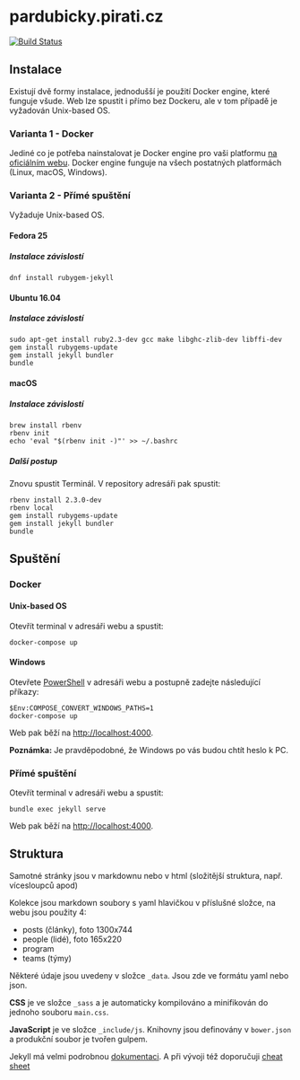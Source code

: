 # pardubicky.pirati.cz

[![Build Status](https://api.travis-ci.org/pirati-web/pardubicky.pirati.cz.svg?branch=gh-pages)](https://travis-ci.org/pirati-web/pardubicky.pirati.cz)

## Instalace

Existují dvě formy instalace, jednodušší je použití Docker engine, které funguje všude. Web lze spustit i přímo bez Dockeru, ale v tom případě je vyžadován Unix-based OS.

### Varianta 1 - Docker

Jediné co je potřeba nainstalovat je  Docker engine pro vaši platformu [na oficiálním webu](https://docs.docker.com/install/). Docker engine funguje na všech postatných platformách (Linux, macOS, Windows).

### Varianta 2 - Přímé spuštění

Vyžaduje Unix-based OS.

#### Fedora 25

##### Instalace závislostí

```
dnf install rubygem-jekyll
```

#### Ubuntu 16.04

##### Instalace závislostí

```
sudo apt-get install ruby2.3-dev gcc make libghc-zlib-dev libffi-dev
gem install rubygems-update
gem install jekyll bundler
bundle
```
#### macOS

##### Instalace závislostí

```
brew install rbenv
rbenv init
echo 'eval "$(rbenv init -)"' >> ~/.bashrc
```

##### Další postup

Znovu spustit Terminál. V repository adresáři pak spustit:

```
rbenv install 2.3.0-dev
rbenv local
gem install rubygems-update
gem install jekyll bundler
bundle
```

## Spuštění

### Docker

#### Unix-based OS

Otevřít terminal v adresáři webu a spustit:

```
docker-compose up
```

#### Windows

Otevřete [PowerShell](https://365tipu.cz/2015/08/12/k-cemu-je-ve-windows-powershell-a-kde-ho-tam-najdu/) v adresáři webu a postupně zadejte následující příkazy:

```
$Env:COMPOSE_CONVERT_WINDOWS_PATHS=1
docker-compose up
```

Web pak běží na [http://localhost:4000](http://localhost:4000/).

**Poznámka:** Je pravděpodobné, že Windows po vás budou chtít heslo k PC.

### Přímé spuštění

Otevřít terminal v adresáři webu a spustit:

```
bundle exec jekyll serve
```

Web pak běží na [http://localhost:4000](http://localhost:4000/).

## Struktura

Samotné stránky jsou v markdownu nebo v html (složitější struktura, např. vícesloupců apod)

Kolekce jsou markdown soubory s yaml hlavičkou v příslušné složce, na webu jsou použity 4:

- posts (články), foto 1300x744
- people (lidé), foto 165x220
- program
- teams (týmy)

Některé údaje jsou uvedeny v složce `_data`. Jsou zde ve formátu yaml nebo json.

**CSS** je ve složce `_sass` a je automaticky kompilováno a minifikován do jednoho souboru `main.css`.

**JavaScript** je ve složce `_include/js`. Knihovny jsou definovány v `bower.json` a produkční soubor je tvořen gulpem.

Jekyll má velmi podrobnou [dokumentaci](http://jekyllrb.com/docs/home/). A při vývoji též doporučuji [cheat sheet](http://jekyll.tips/jekyll-cheat-sheet/)
